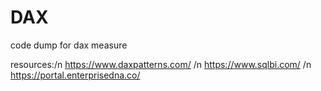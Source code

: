 # DAX

code dump for dax measure

resources:/n
https://www.daxpatterns.com/
/n https://www.sqlbi.com/
/n https://portal.enterprisedna.co/

